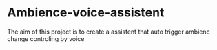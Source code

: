 # Ambience-voice-assistent
The aim of this project is to create a assistent that auto trigger ambienc change controling by voice

